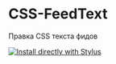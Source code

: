 # CSS-FeedText
Правка CSS текста фидов

[![Install directly with Stylus](https://img.shields.io/badge/Install%20directly%20with-Stylus-285959.svg)]([MY.USER.CSS](https://github.com/Enthub-it/CSS-FeedText/raw/main/main.user.style.css)https://github.com/Enthub-it/CSS-FeedText/raw/main/main.user.style.css)
